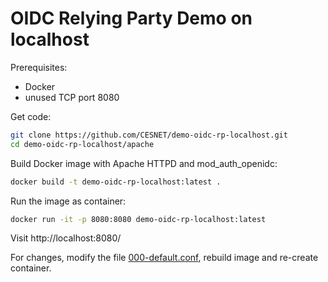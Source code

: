 # OIDC Relying Party Demo on localhost

Prerequisites:

 - Docker
 - unused TCP port 8080

Get code:

```bash
git clone https://github.com/CESNET/demo-oidc-rp-localhost.git
cd demo-oidc-rp-localhost/apache
```

Build Docker image with Apache HTTPD and mod_auth_openidc:
```bash
docker build -t demo-oidc-rp-localhost:latest .
```
Run the image as container:
```bash
docker run -it -p 8080:8080 demo-oidc-rp-localhost:latest
```
Visit http://localhost:8080/ 

For changes, modify the file [000-default.conf](apache/000-default.conf), rebuild image and re-create container.

